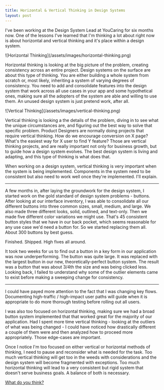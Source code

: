 ```yaml
---
title: Horizontal & Vertical Thinking in Design Systems
layout: post
---
```


I've been working at the Design System Lead at YouCaring for six months now. One of the lessons I've learned that I'm thinking a lot about right now is about horizontal and vertical thinking and it's place within a design system.

<span class="db mt6">
![Horizontal Thinking](/assets/images/horizontal-thinking.png)
</span>

Horizontal thinking is looking at the big picture of the problem, creating consistency across an entire project. Design systems on the surface are about this type of thinking. You are either building a whole system from scratch or, most likely, inheriting a system of varying degrees of consistency. You need to add and consolidate features into the design system that work across all use cases in your app and some hypothetical ones, making sure all the adopters of the system are able and willing to use them. An unused design system is just pretend work, after all.

<span class="db mt6">
![Vertical Thinking](/assets/images/vertical-thinking.png)
</span>

Vertical thinking is looking a the details of the problem, diving in to see what the unique circumstances are, and figuring out the best way to solve that specific problem. Product Designers are normally doing projects that require vertical thinking. How do we encourage conversion on X page? What's the easiest way for X user to find Y feature? Those are vertical thinking projects, and are really important not only for business growth, but to guide how a design system evolves. The best design system is living and adapting, and this type of thinking is what does that.

When working on a design system, vertical thinking is very important when the system is being implemented. Components in the system need to be consistent but also need to work well once they're implemented. I'll explain.

----

A few months in, after laying the groundwork for the design system, I started work on the gold standard of design system problems - buttons. After looking at our interface inventory, I was able to consolidate all our different buttons into three common sizes, small, medium, and large. We also made three different looks, solid, outlined, and text-only. Then we made five different color variations we might use. That's 45 consistent button styles that we have in our back pocket, which seems reasonable for any use case we'd need a button for. So we started replacing them all. About 300 buttons by best guess.

Finished. Shipped. High fives all around.

It took two weeks for us to find out a button in a key form in our application was now underperforming. The button was quite large. It was replaced with the largest button in our new, theoretically-perfect button system. The result was a button that was about 3/4th the size and was being clicked less. Looking back, I failed to understand why some of the outlier elements came to exist before making a sweeping change for consistency.

----

I could have payed more attention to the fact that I was changing key flows. Documenting high-traffic / high-impact user paths will guide when it is appropriate to do more thorough testing before rolling out all users.

I was also too focused on horizontal thinking, making sure we had a broad button system implemented that that worked great for the majority of our application. Had I spent more time vertical thinking - looking at the outliers of what was being changed - I could have noticed how drastically different a couple of them were and then analyzed how to proceed more appropriately. Those edge-cases are important.

Once I notice I'm too focused on either vertical or horizontal methods of thinking, I need to pause and reconsider what is needed for the task. Too much vertical thinking will get too in the weeds with considerations and the design system will become fragmented with exceptions. Too much horizontal thinking will lead to a very consistent but rigid system that doesn't serve business goals. A balance of both is necessary.

[What do you think?]({{site.author.url}})
